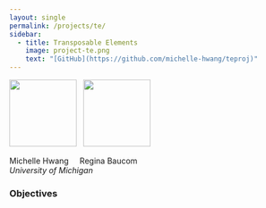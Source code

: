```yaml
---
layout: single
permalink: /projects/te/
sidebar:
  - title: Transposable Elements
    image: project-te.png
    text: "[GitHub](https://github.com/michelle-hwang/teproj)"
---
```


<img src="http://www.plantbio.uga.edu/sites/default/files/styles/thumbnail/public/hwang_michelle_260.jpg?itok=nxBej64m" width="120">
&nbsp;&nbsp;<img src="http://sites.lsa.umich.edu/baucom-lab/wp-content/uploads/sites/36/2014/07/Baucom-copy.jpg" width="120" caption="Regina Baucom">

Michelle Hwang &nbsp;&nbsp;&nbsp; Regina Baucom
<br>*University of Michigan*

### Objectives
